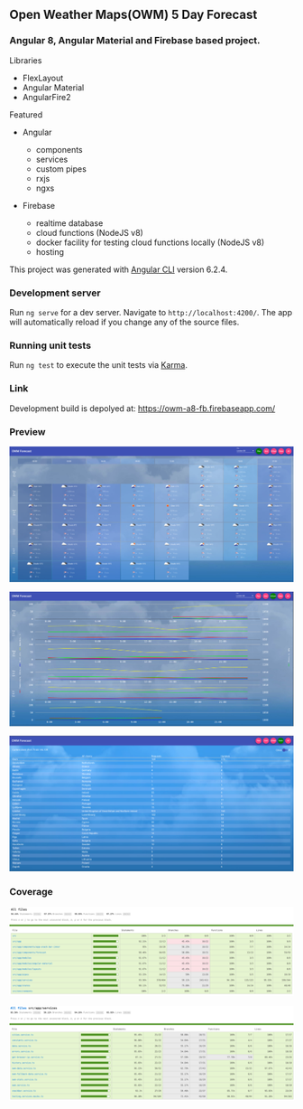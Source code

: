 ## Open Weather Maps(OWM) 5 Day Forecast

### Angular 8, Angular Material and Firebase based project.

Libraries

- FlexLayout
- Angular Material
- AngularFire2

Featured

- Angular

  - components
  - services
  - custom pipes
  - rxjs
  - ngxs

- Firebase

  - realtime database
  - cloud functions (NodeJS v8)
  - docker facility for testing cloud functions locally (NodeJS v8)
  - hosting

This project was generated with [Angular CLI](https://github.com/angular/angular-cli) version 6.2.4.

### Development server

Run `ng serve` for a dev server. Navigate to `http://localhost:4200/`. The app will automatically reload if you change any of the source files.

### Running unit tests

Run `ng test` to execute the unit tests via [Karma](https://karma-runner.github.io).

### Link

Development build is depolyed at: https://owm-a8-fb.firebaseapp.com/

### Preview

![preview1](/misc/preview1.png)

![preview2](/misc/preview2.png)

![preview3](/misc/preview3.png)


### Coverage

![coverage-all](/misc/owm-a7-fb-coverage-all.png)

![coverage-services](/misc/owm-a7-fb-coverage-services.png)
